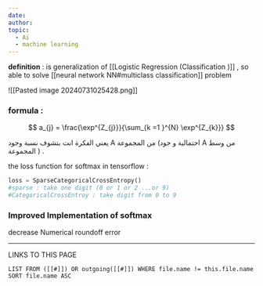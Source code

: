 ```yaml
---
date: 
author: 
topic:
  - Ai
  - machine learning
---
```


**definition** : is generalization of [[Logistic Regression (Classification )]] , so able to solve [[neural network NN#multiclass classification]] problem 

![[Pasted image 20240731025428.png]]
### formula : 
$$
a_{j} = \frac{\exp^{Z_{j}}}{\sum_{k =1 }^{N} \exp^{Z_{k}}}
$$

يعني الفكرة انت بتشوف نسبة وجود  A من المجموعة (احتمالية و جود A من وسط المجموعة ) . 

the loss function for softmax in tensorflow : 
```python
loss = SparseCategoricalCrossEntropy() 
#sparse : take one digit (0 or 1 or 2 ...or 9) 
#CategoricalCrossEntroy : take digit from 0 to 9 
```


### Improved Implementation of softmax 
decrease Numerical roundoff error 



----
LINKS TO THIS PAGE 
```dataview
LIST FROM ([[#]]) OR outgoing([[#]]) WHERE file.name != this.file.name SORT file.name ASC 
```
